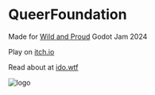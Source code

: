 # QueerFoundation
Made for [Wild and Proud](https://itch.io/jam/wild-and-proud) Godot Jam 2024

Play on [itch.io](https://idoadler.itch.io/queerfoundation)

Read about at [ido.wtf](https://ido.wtf/2024/06/my-game-for-the-wild-and-proud-godot-game-jam/)

![logo](https://github.com/idoadler/QueerFoundation/assets/9599315/73e43f1c-502d-4df7-af84-819e023fe73f)
